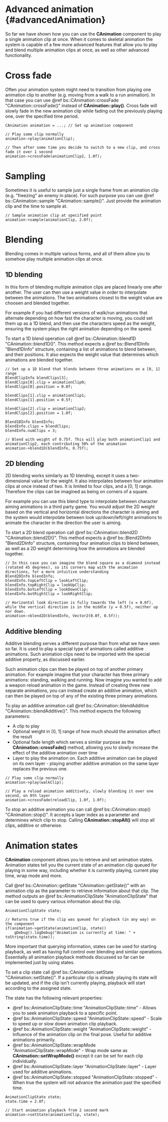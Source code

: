 Advanced animation				{#advancedAnimation}
===============

So far we have shown how you can use the **CAnimation** component to play a single animation clip at once. When it comes to skeletal animation the system is capable of a few more advanced features that allow you to play and blend multiple animation clips at once, as well as other advanced functionality.

# Cross fade
Often your animation system might need to transition from playing one animation clip to another (e.g. moving from a walk to a run animation). In that case you can use @ref bs::CAnimation::crossFade "CAnimation::crossFade()" instead of **CAnimation::play()**. Cross fade will slowly fade in the new animation clip while fading out the previously playing one, over the specified time period.

~~~~~~~~~~~~~{.cpp}
CAnimation animation = ...; // Set up animation component

// Play some clip normally
animation->play(animationClip);

// Then after some time you decide to switch to a new clip, and cross fade it over 1 second
animation->crossFade(animationClip2, 1.0f);
~~~~~~~~~~~~~

# Sampling
Sometimes it is useful to sample just a single frame from an animation clip (e.g. "freezing" an enemy in place). For such purpose you can use @ref bs::CAnimation::sample "CAnimation::sample()". Just provide the animation clip and the time to sample at.

~~~~~~~~~~~~~{.cpp}
// Sample animation clip at specified point
animation->sample(animationClip, 2.0f);
~~~~~~~~~~~~~

# Blending
Blending comes in multiple various forms, and all of them allow you to somehow play multiple animation clips at once.

## 1D blending
In this form of blending multiple animation clips are placed linearly one after another. The user can then use a weight value in order to interpolate between the animations. The two animations closest to the weight value are choosen and blended together. 

For example if you had different versions of walk/run animations that alternate depending on how fast the character is moving, you could set them up as a 1D blend, and then use the characters speed as the weight, ensuring the system plays the right animation depending on the speed.

To start a 1D blend operation call @ref bs::CAnimation::blend1D "CAnimation::blend1D()". This method expects a @ref bs::Blend1DInfo "Blend1DInfo" structure, containing a list of animations to blend between, and their positions. It also expects the weight value that determines which animations are blended together.

~~~~~~~~~~~~~{.cpp}
// Set up a 1D blend that blends between three animations on a [0, 1] range
BlendClipInfo blendClips[3];
blendClips[0].clip = animationClip0;
blendClips[0].position = 0.0f;

blendClips[1].clip = animationClip1;
blendClips[1].position = 0.5f;

blendClips[2].clip = animationClip2;
blendClips[2].position = 1.0f;

Blend1DInfo blendInfo;
blendInfo.clips = blendClips;
blendInfo.numClips = 3;

// Blend with weight of 0.75f. This will play both animationClip1 and animationClip2, each contributing 50% of the animation
animation->blend1D(blendInfo, 0.75f);
~~~~~~~~~~~~~

## 2D blending
2D blending works similarly as 1D blending, except it uses a two-dimensional value for the weight. It also interpolates between four animation clips at once instead of two. It is limited to four clips, and a [0, 1] range. Therefore the clips can be imagined as being on corners of a square.

For example you can use this blend type to interpolate between character aiming animations in a third party game. You would adjust the 2D weight based on the vertical and horizontal directions the character is aiming and the system would interpolate between look up/down/left/right animations to animate the character in the direction the user is aiming.

To start a 2D blend operation call @ref bs::CAnimation::blend2D "CAnimation::blend2D()". This method expects a @ref bs::Blend2DInfo "Blend2DInfo" structure, containing four animation clips to blend between, as well as a 2D weight determining how the animations are blended together.

~~~~~~~~~~~~~{.cpp}
// In this case you can imagine the blend square as a diamond instead (rotated 45 degrees), so its corners map with the animation directions, for a more intuitive understanding
Blend2DInfo blendInfo;
blendInfo.topLeftClip = lookLeftClip;
blendInfo.topRightClip = lookUpClip;
blendInfo.botLeftClip = lookDownClip;
blendInfo.botRightClip = lookRightClip;

// Horizontal look direction is fully towards the left (x = 0.0f), while the vertical direction is in the middle (y = 0.5f), neither up nor down.
animation->blend2D(blendInfo, Vector2(0.0f, 0.5f));
~~~~~~~~~~~~~

## Additive blending
Additive blending serves a different purpose than from what we have seen so far. It is used to play a special type of animations called additive animations. Such animation clips need to be imported with the special additive property, as discussed earlier.

Such animation clips can then be played on top of another primary animation. For example imagine that your character has three primary animations: standing, walking and running. Now imagine you wanted to add a weapon reload animation in the game. Instead of creating three new separate animations, you can instead create an additive animation, which can then be played on top of any of the existing three primary animations.

To play an additive animation call @ref bs::CAnimation::blendAdditive "CAnimation::blendAdditive()". This method expects the following parameters:
 - A clip to play
 - Optional weight in [0, 1] range of how much should the animation affect the result
 - Optional fade length which serves a similar purpose as the **CAnimation::crossFade()** method, allowing you to slowly increase the effect of the additive animation over time
 - Layer to play the animation on. Each additive animation can be played on its own layer - playing another additive animation on the same layer replaces the previous one.
 
~~~~~~~~~~~~~{.cpp}
// Play some clip normally
animation->play(walkClip);

// Play a reload animation additively, slowly blending it over one second, on 0th layer
animation->crossFade(reloadClip, 1.0f, 1.0f);
~~~~~~~~~~~~~

To stop an additive animation you can call @ref bs::CAnimation::stop() "CAnimation::stop()". It accepts a layer index as a parameter and determines which clip to stop. Calling **CAnimation::stopAll()** will stop all clips, additive or otherwise.

# Animation states
**CAnimation** component allows you to retrieve and set animation states. Animation states tell you the current state of an animation clip queued for playing in some way, including whether it is currently playing, current play time, wrap mode and more.

Call @ref bs::CAnimation::getState "CAnimation::getState()" with an animation clip as the parameter to retrieve information about that clip. The method outputs an @ref bs::AnimationClipState "AnimationClipState" that can be used to query various information about the clip.

~~~~~~~~~~~~~{.cpp}
AnimationClipState state;

// Returns true if the clip was queued for playback (in any way) on the component
if(animation->getState(animationClip, state))
	gDebug().logDebug("Animation is currently at time: " + toString(state.time));
~~~~~~~~~~~~~

More important that querying information, states can be used for starting playback, as well as having full control over blending and similar operations. Essentially all animation playback methods discussed so far can be implemented just by using states.

To set a clip state call @ref bs::CAnimation::setState "CAnimation::setState()". If a particular clip is already playing its state will be updated, and if the clip isn't currently playing, playback will start according to the assigned state.

The state has the following relevant properties:
 - @ref bs::AnimationClipState::time "AnimationClipState::time" - Allows you to seek animation playback to a specific point.
 - @ref bs::AnimationClipState::speed "AnimationClipState::speed" - Scale to speed up or slow down animation clip playback.
 - @ref bs::AnimationClipState::weight "AnimationClipState::weight" - Influence of the animation clip on the final pose. Useful for additive animations primarily.
 - @ref bs::AnimationClipState::wrapMode "AnimationClipState::wrapMode" - Wrap mode same as **CAnimation::setWrapMode()** except it can be set for each clip individually.
 - @ref bs::AnimationClipState::layer "AnimationClipState::layer" - Layer used for additive animations.
 - @ref bs::AnimationClipState::stopped "AnimationClipState::stopped" - When true the system will not advance the animation past the specified time.

~~~~~~~~~~~~~{.cpp}
AnimationClipState state;
state.time = 2.0f;

// Start animation playback from 2 second mark
animation->setState(animationClip, state);
~~~~~~~~~~~~~